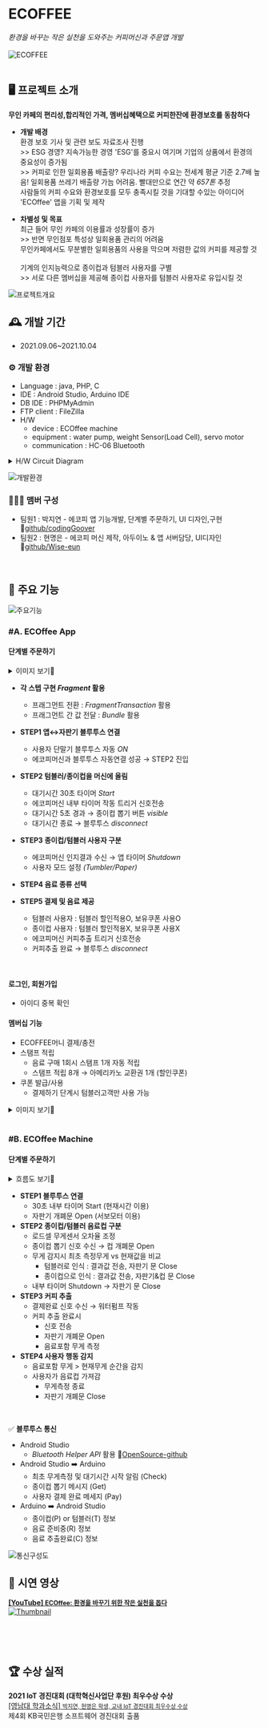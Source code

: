 # ECOFFEE
*환경을 바꾸는 작은 실천을 도와주는 커피머신과 주문앱 개발*
<br>
<br>
![ECOFFEE](https://github.com/EcoffeeProject/EcoffeeApp/blob/master/images/ecoffee_project.jpg)
<br>
<br>

## 🖥️ 프로젝트 소개
**무인 카페의 편리성,합리적인 가격, 멤버십혜택으로 커피한잔에 환경보호를 동참하다**
- **개발 배경**
<br>환경 보호 기사 및 관련 보도 자료조사 진행 
<br>>> ESG 경영? 지속가능한 경영 'ESG'를 중요시 여기며 기업의 상품에서 환경의 중요성이 증가됨 
<br>>> 커피로 인한 일회용품 배출량? 우리나라 커피 수요는 전세계 평균 기준 2.7배 높음! 일회용품 쓰레기 배출량 가늠 어려움. 빨대만으로 연간 약 *657톤* 추정 
<br> 사람들의 커피 수요와 환경보호를 모두 충족시킬 것을 기대할 수있는 아이디어 'ECOffee' 앱을 기획 및 제작

- **차별성 및 목표**
<br>최근 들어 무인 카페의 이용률과 성장률이 증가
<br>>> 반면 무인점포 특성상 일회용품 관리의 어려움
<br>무인카페에서도 무분별한 일회용품의 사용을 막으며 저렴한 값의 커피를 제공할 것  
<br>기계의 인지능력으로 종이컵과 텀블러 사용자를 구별
<br>>> 서로 다른 멤버십을 제공해 종이컵 사용자를 텀블러 사용자로 유입시킬 것

![프로젝트개요](https://github.com/EcoffeeProject/EcoffeeApp/blob/master/images/machine.png)

## 🕰️ 개발 기간
* 2021.09.06~2021.10.04

### ⚙️ 개발 환경
- Language : java, PHP, C
- IDE :  Android Studio, Arduino IDE
- DB IDE : PHPMyAdmin
- FTP client : FileZilla
- H/W 
    - device : ECOffee machine
    - equipment : water pump, weight Sensor(Load Cell), servo motor
    - communication : HC-06 Bluetooth
<details>
<summary>H/W Circuit Diagram</summary>

![회로도](https://github.com/EcoffeeProject/EcoffeeApp/blob/master/images/hw.jpg)

</details>

![개발환경](https://github.com/EcoffeeProject/EcoffeeApp/blob/master/images/devlop_system.jpg)

### 🧑‍🤝‍🧑 맴버 구성
 - 팀원1 : 박지연 - 에코피 앱 기능개발, 단계별 주문하기, UI 디자인,구현 🔗[github/codingGoover](https://github.com/codingGoover)
 - 팀원2 : 현명은 - 에코피 머신 제작, 아두이노 & 앱 서버담당, UI디자인  🔗[github/Wise-eun](https://github.com/Wise-eun)
 <br>

## 📌 주요 기능
![주요기능](https://github.com/EcoffeeProject/EcoffeeApp/blob/master/images/app_storyboard.png)
<br>

### **#A. ECOffee App**

#### 단계별 주문하기
<details>
<summary>이미지 보기🔎</summary>

![주문기능](https://github.com/EcoffeeProject/EcoffeeApp/blob/master/images/order_background.png)

</details>

- **각 스텝 구현 *Fragment* 활용**
    - 프래그먼트 전환 : *FragmentTransaction* 활용
    - 프래그먼트 간 값 전달 : *Bundle* 활용
      
- **STEP1 앱↔자판기 블루투스 연결**
    - 사용자 단말기 블루투스 자동 *ON* 
    - 에코피머신과 블루투스 자동연결 성공 → STEP2 진입
- **STEP2 텀블러/종이컵을 머신에 올림** 
    - 대기시간 30초 타이머 *Start*
    - 에코피머신 내부 타이머 작동 트리거 신호전송
    - 대기시간 5초 경과 → 종이컵 뽑기 버튼 *visible*
    - 대기시간 종료 → 블루투스 *disconnect* 
- **STEP3 종이컵/텀블러 사용자 구분**
    - 에코피머신 인지결과 수신 → 앱 타이머 *Shutdown* 
    - 사용자 모드 설정 *(Tumbler/Paper)*
- **STEP4 음료 종류 선택**
- **STEP5 결제 및 음료 제공**
    - 텀블러 사용자 : 텀블러 할인적용O, 보유쿠폰 사용O
    - 종이컵 사용자 : 텀블러 할인적용X, 보유쿠폰 사용X
    - 에코피머신 커피추출 트리거 신호전송
    - 커피추출 완료 → 블루투스 *disconnect*

<br>

#### 로그인, 회원가입
- 아이디 중복 확인

#### 멤버십 기능
- ECOFFEE머니 결제/충전
- 스탬프 적립
    - 음료 구매 1회시 스탬프 1개 자동 적립
    - 스탬프 적립 8개 → 아메리카노 교환권 1개 (할인쿠폰) 
- 쿠폰 발급/사용
    - 결제하기 단계시 텀블러고객만 사용 가능
<details>
<summary>이미지 보기🔎</summary>

![멤버십기능](https://github.com/EcoffeeProject/EcoffeeApp/blob/master/images/remain_background.png)

</details>
<br>

### **#B. ECOffee Machine**
#### 단계별 주문하기
<details>
<summary>흐름도 보기🔎</summary>

![단계별주문](https://github.com/EcoffeeProject/EcoffeeApp/blob/master/images/ordersystem.png)

</details>

- **STEP1 블루투스 연결**
    - 30초 내부 타이머 Start (현재시간 이용)
    - 자판기 개폐문 Open (서보모터 이용)
- **STEP2 종이컵/텀블러 음료컵 구분**
    - 로드셀 무게센서 오차율 조정
    - 종이컵 뽑기 신호 수신 → 컵 개폐문 Open
    - 무게 감지시 최초 측정무게 vs 현재값을 비교
        - 텀블러로 인식 : 결과값 전송, 자판기 문 Close 
        - 종이컵으로 인식 : 결과값 전송, 자판기&컵 문 Close
    - 내부 타이머 Shutdown → 자판기 문 Close
- **STEP3 커피 추출** 
    - 결제완료 신호 수신 → 워터펌프 작동  
    - 커피 추출 완료시 
        - 신호 전송
        - 자판기 개폐문 Open
        - 음료포함 무게 측정 
- **STEP4 사용자 행동 감지**
    - 음료포함 무게 > 현재무게 순간을 감지
    - 사용자가 음료컵 가져감
        - 무게측정 종료  
        - 자판기 개폐문 Close

<br>

✅ **블루투스 통신**
- Android Studio
    - *Bluetooth Helper API* 활용 🔗[OpenSource-github](https://github.com/BasicAirData/BluetoothHelper)
 - Android Studio ➡️ Arduino
    - 최초 무게측정 및 대기시간 시작 알림 (Check)
    - 종이컵 뽑기 메시지 (Get)  
    - 사용자 결제 완료 메세지 (Pay)
- Arduino ➡️ Android Studio
    - 종이컵(P) or 텀블러(T) 정보
    - 음료 준비중(R) 정보
    - 음료 추출완료(C) 정보

![통신구성도](https://github.com/EcoffeeProject/EcoffeeApp/blob/master/images/system.jpg)
<br>

## 🎥 시연 영상

[**[YouTube] <span style="font-size:89%">ECOffee: 환경을 바꾸기 위한 작은 실천을 돕다</span>**](https://www.youtube.com/watch?v=bfVl7gEw7QU)
<br>
 [![Thumbnail](https://github.com/EcoffeeProject/EcoffeeApp/blob/master/images/intro.gif)](https://www.youtube.com/watch?v=bfVl7gEw7QU)
<br>
<br>

<br>
<br>


## 🏆 수상 실적
**2021 IoT 경진대회 (대학혁신사업단 후원) 최우수상 수상**
<br>
[[영남대 학과소식] <span style="font-size:80%">박지연, 현명은 학생, 교내 IoT 경진대회 최우수상 수상</span>](https://www.yu.ac.kr/cse/community/news.do?mode=view&articleNo=5372809&article.offset=0&articleLimit=10)
<br>
제4회 KB국민은행 소프트웨어 경진대회 출품
<br>

